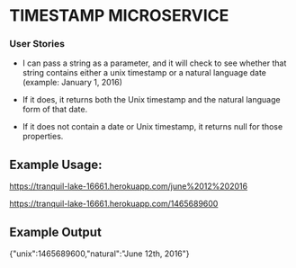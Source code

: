 # TIMESTAMP MICROSERVICE

### User Stories

- I can pass a string as a parameter, and it will check to see whether that string contains either a unix timestamp or a natural language date (example: January 1, 2016)

- If it does, it returns both the Unix timestamp and the natural language form of that date.

- If it does not contain a date or Unix timestamp, it returns null for those properties.

## Example Usage:

https://tranquil-lake-16661.herokuapp.com/june%2012%202016

https://tranquil-lake-16661.herokuapp.com/1465689600

## Example Output

{"unix":1465689600,"natural":"June 12th, 2016"}

